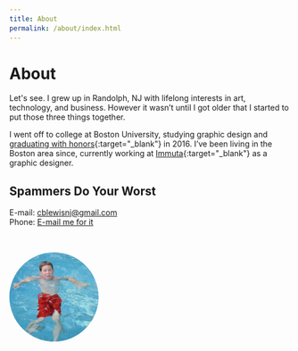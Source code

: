 ```yaml
---
title: About
permalink: /about/index.html
---
```


# About

Let's see. I grew up in Randolph, NJ with lifelong interests in art, technology, and business. However it wasn’t until I got older that I started to put those three things together.

I went off to college at Boston University, studying graphic design and [graduating with honors](https://youtu.be/M1B3gATS0GE?t=877){:target="_blank"} in 2016. I’ve been living in the Boston area since, currently working at [Immuta](https://www.immuta.com/){:target="_blank"} as a graphic designer.

## Spammers Do Your Worst
E-mail: <a href="mailto:cblewisnj@gmail.com?subject=I%20clicked%20the %22E-Mail%22 link on your about page">cblewisnj@gmail.com</a>
<br>
Phone: <a href="mailto:cblewisnj@gmail.com?subject=Can I have your number?">E-mail me for it</a>


<img src="/assets/images/profile.jpg" style="border-radius:100%; width:10rem; margin-top: 2rem">
